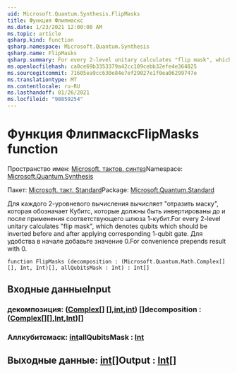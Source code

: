```yaml
---
uid: Microsoft.Quantum.Synthesis.FlipMasks
title: Функция Флипмаскс
ms.date: 1/23/2021 12:00:00 AM
ms.topic: article
qsharp.kind: function
qsharp.namespace: Microsoft.Quantum.Synthesis
qsharp.name: FlipMasks
qsharp.summary: For every 2-level unitary calculates "flip mask", which denotes qubits which should be inverted before and after applying corresponding 1-qubit gate. For convenience prepends result with 0.
ms.openlocfilehash: ca0ce69b3353379a42cc109cebb32efe4e364825
ms.sourcegitcommit: 71605ea9cc630e84e7ef29027e1f0ea06299747e
ms.translationtype: MT
ms.contentlocale: ru-RU
ms.lasthandoff: 01/26/2021
ms.locfileid: "98859254"
---
```

# <a name="flipmasks-function"></a><span data-ttu-id="64ae9-102">Функция Флипмаскс</span><span class="sxs-lookup"><span data-stu-id="64ae9-102">FlipMasks function</span></span>

<span data-ttu-id="64ae9-103">Пространство имен: [Microsoft. тактов. синтез](xref:Microsoft.Quantum.Synthesis)</span><span class="sxs-lookup"><span data-stu-id="64ae9-103">Namespace: [Microsoft.Quantum.Synthesis](xref:Microsoft.Quantum.Synthesis)</span></span>

<span data-ttu-id="64ae9-104">Пакет: [Microsoft. такт. Standard](https://nuget.org/packages/Microsoft.Quantum.Standard)</span><span class="sxs-lookup"><span data-stu-id="64ae9-104">Package: [Microsoft.Quantum.Standard](https://nuget.org/packages/Microsoft.Quantum.Standard)</span></span>


<span data-ttu-id="64ae9-105">Для каждого 2-уровневого вычисления вычисляет "отразить маску", которая обозначает Кубитс, которые должны быть инвертированы до и после применения соответствующего шлюза 1-кубит.</span><span class="sxs-lookup"><span data-stu-id="64ae9-105">For every 2-level unitary calculates "flip mask", which denotes qubits which should be inverted before and after applying corresponding 1-qubit gate.</span></span>
<span data-ttu-id="64ae9-106">Для удобства в начале добавьте значение 0.</span><span class="sxs-lookup"><span data-stu-id="64ae9-106">For convenience prepends result with 0.</span></span>

```qsharp
function FlipMasks (decomposition : (Microsoft.Quantum.Math.Complex[][], Int, Int)[], allQubitsMask : Int) : Int[]
```


## <a name="input"></a><span data-ttu-id="64ae9-107">Входные данные</span><span class="sxs-lookup"><span data-stu-id="64ae9-107">Input</span></span>

### <a name="decomposition--complexintint"></a><span data-ttu-id="64ae9-108">декомпозиция: ([Complex](xref:Microsoft.Quantum.Math.Complex)[] [],[int](xref:microsoft.quantum.lang-ref.int),[int](xref:microsoft.quantum.lang-ref.int)) []</span><span class="sxs-lookup"><span data-stu-id="64ae9-108">decomposition : ([Complex](xref:Microsoft.Quantum.Math.Complex)[][],[Int](xref:microsoft.quantum.lang-ref.int),[Int](xref:microsoft.quantum.lang-ref.int))[]</span></span>




### <a name="allqubitsmask--int"></a><span data-ttu-id="64ae9-109">Аллкубитсмаск: [int](xref:microsoft.quantum.lang-ref.int)</span><span class="sxs-lookup"><span data-stu-id="64ae9-109">allQubitsMask : [Int](xref:microsoft.quantum.lang-ref.int)</span></span>





## <a name="output--int"></a><span data-ttu-id="64ae9-110">Выходные данные: [int](xref:microsoft.quantum.lang-ref.int)[]</span><span class="sxs-lookup"><span data-stu-id="64ae9-110">Output : [Int](xref:microsoft.quantum.lang-ref.int)[]</span></span>

